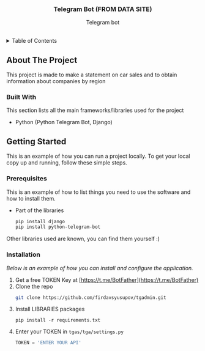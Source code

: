 
<!-- PROJECT -->
<div align="center">
<!--   <a href="https://github.com/othneildrew/Best-README-Template">
    <img src="images/logo.png" alt="Logo" width="80" height="80">
  </a> -->

  <h3 align="center">Telegram Bot (FROM DATA SITE)</h3>

  <p align="center">
    Telegram bot
    <br />
    <br />
    <!--  · <a href="https://t.me/mytestingdatasite_bot">View Demo</a> · -->
   
  </p>
</div>



<!-- TABLE OF CONTENTS -->
<details>
  <summary>Table of Contents</summary>
  <ol>
    <li>
      <a href="#about-the-project">About The Project</a>
      <ul>
        <li><a href="#built-with">Built With</a></li>
      </ul>
    </li>
    <li>
      <a href="#getting-started">Getting Started</a>
      <ul>
        <li><a href="#prerequisites">Prerequisites</a></li>
        <li><a href="#installation">Installation</a></li>

      </ul>
    </li>
    <li><a href="#usage">Usage</a></li>
    <li><a href="#roadmap">Roadmap</a></li>
    <li><a href="#contributing">Contributing</a></li>
    <li><a href="#license">License</a></li>
    <li><a href="#contact">Contact</a></li>
    <li><a href="#acknowledgments">Acknowledgments</a></li>
  </ol>
</details>



<!-- ABOUT THE PROJECT -->
## About The Project

This project is made to make a statement on car sales and to obtain information about companies by region


### Built With

This section lists all the main frameworks/libraries used for the project

* Python (Python Telegram Bot, Django)


<!-- GETTING STARTED -->
## Getting Started

This is an example of how you can run a project locally.
To get your local copy up and running, follow these simple steps.

### Prerequisites

This is an example of how to list things you need to use the software and how to install them.
* Part of the libraries
  ```sh
  pip install django
  pip install python-telegram-bot
  ```
Other libraries used are known, you can find them yourself :)

### Installation

_Below is an example of how you can install and configure the application._

1. Get a free TOKEN Key at [https://t.me/BotFather](https://t.me/BotFather)
2. Clone the repo
   ```sh
   git clone https://github.com/firdavsyusupov/tgadmin.git
   ```
3. Install LIBRARIES packages
   ```
   pip install -r requirements.txt
   ```
4. Enter your TOKEN in `tgas/tga/settings.py`
   ```py
   TOKEN = 'ENTER YOUR API'
   ```
